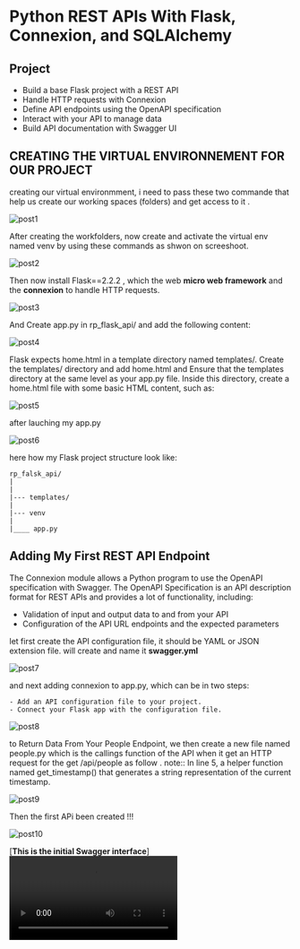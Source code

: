 # **Python REST APIs With Flask, Connexion, and SQLAlchemy**

## Project 
 - Build a base Flask project with a REST API
 - Handle HTTP requests with Connexion
 - Define API endpoints using the OpenAPI specification
 - Interact with your API to manage data
 - Build API documentation with Swagger UI


## CREATING THE VIRTUAL ENVIRONNEMENT FOR OUR PROJECT 
creating our virtual environmment, i need to pass these two commande that help us create our working spaces (folders) and get access to it .

![post1](post1.png)

After creating the workfolders, now create and activate the virtual env named venv by using these commands as shwon on screeshoot.

![post2](post2.png)

Then now install Flask==2.2.2 , which the web **micro web framework** and the **connexion** to handle HTTP requests.

![post3](post3.png)

And Create app.py in rp_flask_api/ and add the following content:

![post4](post4.png)

Flask expects home.html in a template directory named templates/. Create the templates/ directory and add home.html and Ensure that the templates directory at the same level as your app.py file. Inside this directory, create a home.html file with some basic HTML content, such as:

![post5](post5.png)

after lauching my app.py 

![post6](post6.png)

here how my Flask project structure look like:

    rp_falsk_api/
    |
    |
    |--- templates/
    |
    |--- venv
    |
    |____ app.py

## Adding My First  REST API Endpoint

The Connexion module allows a Python program to use the OpenAPI specification with Swagger. The OpenAPI Specification is an API description format for REST APIs and provides a lot of functionality, including:

-  Validation of input and output data to and from your API
- Configuration of the API URL endpoints and the expected parameters

let first create the API configuration file, it should be YAML or JSON extension file. will create and name it **swagger.yml**

![post7](post7.png)

and next adding connexion to app.py, which can be in two steps:

    - Add an API configuration file to your project.
    - Connect your Flask app with the configuration file.

![post8](post8.png)

to Return Data From Your People Endpoint, we then create a new file named people.py which is the callings function of the API when it get an HTTP request for the get /api/people as follow .
note:: In line 5, a helper function named get_timestamp() that generates a string representation of the current timestamp.

![post9](post9.png)

Then the first APi been created !!!


![post10](post10.png)

[**This is the initial Swagger interface**]<video controls src="video-1.mp4" title="Title"></video> 
